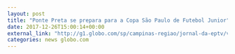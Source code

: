 ```yaml
---
layout: post
title: "Ponte Preta se prepara para a Copa São Paulo de Futebol Junior"
date: 2017-12-26T15:00:14+00:00
external_link: "http://g1.globo.com/sp/campinas-regiao/jornal-da-eptv/videos/t/edicoes/v/ponte-preta-se-prepara-para-a-copa-sao-paulo-de-futebol-junior/6378693/"
categories: news globo.com
---
```

